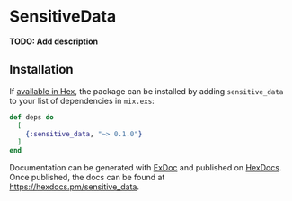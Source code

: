 # SensitiveData

**TODO: Add description**

## Installation

If [available in Hex](https://hex.pm/docs/publish), the package can be installed
by adding `sensitive_data` to your list of dependencies in `mix.exs`:

```elixir
def deps do
  [
    {:sensitive_data, "~> 0.1.0"}
  ]
end
```

Documentation can be generated with [ExDoc](https://github.com/elixir-lang/ex_doc)
and published on [HexDocs](https://hexdocs.pm). Once published, the docs can
be found at <https://hexdocs.pm/sensitive_data>.

